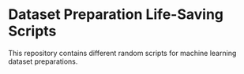 # Dataset Preparation Life-Saving Scripts
This repository contains different random scripts for machine learning dataset preparations.
